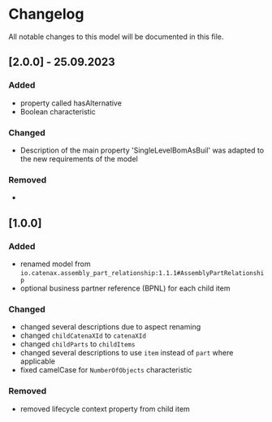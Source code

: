 # Changelog
All notable changes to this model will be documented in this file.

## [2.0.0] - 25.09.2023
### Added
- property called hasAlternative
- Boolean characteristic

### Changed
- Description of the main property 'SingleLevelBomAsBuil' was adapted to the new requirements of the model

### Removed
- 


## [1.0.0]
### Added
- renamed model from `io.catenax.assembly_part_relationship:1.1.1#AssemblyPartRelationship`
- optional business partner reference (BPNL) for each child item

### Changed
- changed several descriptions due to aspect renaming
- changed `childCatenaXId` to `catenaXId`
- changed `childParts` to `childItems`
- changed several descriptions to use `item` instead of `part` where applicable
- fixed camelCase for `NumberOfObjects` characteristic

### Removed
- removed lifecycle context property from child item

